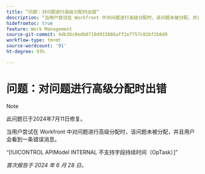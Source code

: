 ```yaml
---
title: ”问题：对问题进行高级分配时出错“
description: “当用户尝试在 Workfront 中对问题进行高级分配时，该问题未被分配，并且用户会看到一条错误消息。”
hidefromtoc: true
feature: Work Management
source-git-commit: 4db36c0edb0710d933886aff2e7757c01bf2b6d9
workflow-type: tm+mt
source-wordcount: '91'
ht-degree: 93%

---
```



# 问题：对问题进行高级分配时出错

>[!NOTE]
>
>此问题已于2024年7月11日修复。

当用户尝试在 Workfront 中对问题进行高级分配时，该问题未被分配，并且用户会看到一条错误消息。

“[!UICONTROL APIModel INTERNAL 不支持字段持续时间（OpTask）]”

_首次报告于 2024 年 6 月 28 日。_
